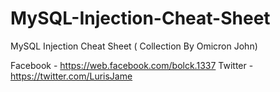# MySQL-Injection-Cheat-Sheet
MySQL Injection Cheat Sheet ( Collection By Omicron John)

Facebook - https://web.facebook.com/bolck.1337
Twitter  - https://twitter.com/LurisJame

